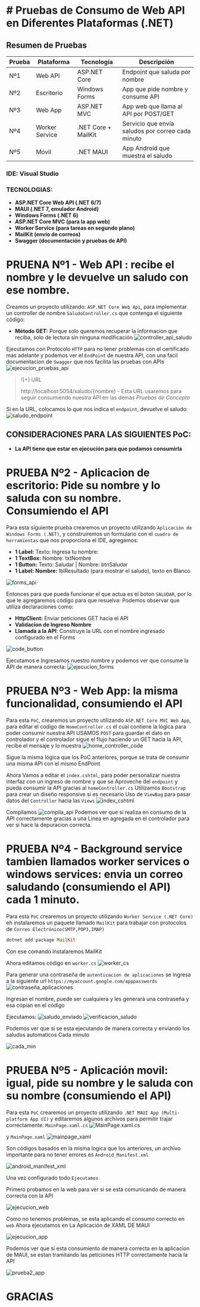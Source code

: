 # # Pruebas de Consumo de Web API en Diferentes Plataformas (.NET)
##  Resumen de Pruebas

| Prueba | Plataforma | Tecnología | Descripción |
|--------|------------|------------|-------------|
| Nº1 | Web API | ASP.NET Core | Endpoint que saluda por nombre |
| Nº2 | Escritorio | Windows Forms | App que pide nombre y consume API |
| Nº3 | Web App | ASP.NET MVC | App web que llama al API por POST/GET |
| Nº4 | Worker Service | .NET Core + MailKit | Servicio que envía saludos por correo cada minuto |
| Nº5 | Móvil | .NET MAUI | App Android que muestra el saludo |

### IDE: Visual Studio 
### TECNOLOGIAS:
- **ASP.NET Core Web API (.NET 6/7)**
- **MAUI (.NET 7, emulador Android)**
- **Windows Forms (.NET 6)**
- **ASP.NET Core MVC (para la app web)**
- **Worker Service (para tareas en segundo plano)**
- **MailKit (envío de correos)**
- **Swagger (documentación y pruebas de API)**


# PRUENA Nº1 - Web API : recibe el nombre y le devuelve un saludo con ese nombre.
Creamos un proyecto utilizando: `ASP.NET Core Web Api`, para implementar un controller de nombre `SaludoController.cs` que contenga el siguiente código:

- **Método GET:** Porque solo queremos recuperar la informacion que reciba, solo de lectura sin ninguna modificación
![controller_api_saludo](https://github.com/Harley25-sys/PoC-APIS/blob/main/images/Controller_ApiSaludo.png)

Ejecutamos con Protocolo `HTTP` para no tener problemas con el certificado mas adelante y podemos ver el `EndPoint` de nuestra API, con una facil documentacion de `Swagger` que nos facilita las pruebas con APIs
![ejecucion_pruebas_api](https://github.com/Harley25-sys/PoC-APIS/blob/main/images/swagger_api.png)

>![+] URL
>
>http://localhost:5054/saludo/{nombre} - Esta URL usaremos para seguir consumiendo nuestra API en las demas *Pruebas de Concepto*

Si en la URL, colocamos lo que nos indica el `endpoint`, devuelve el saludo:
![saludo_endpoint](https://github.com/Harley25-sys/PoC-APIS/blob/main/images/saludo_endpoint.png)

## CONSIDERACIONES PARA LAS SIGUIENTES PoC:
- **La API tiene que estar en ejecución para que podamos consumirla**

# PRUEBA Nº2 - Aplicacion de escritorio: Pide su nombre y lo saluda con su nombre. Consumiendo el API
Para esta siguiente prueba crearemos un proyecto utilizando `Aplicación de Windows Forms (.NET)`, y construiremos un formulario con el `cuadro de herramientas` que nos proporciona el IDE, agregamos:

- **1 Label:** Texto: Ingresa tu nombre:
- **1 TextBox:** Nombre: txtNombre
- **1 Button:** Texto: Saludar | Nombre: btnSaludar
- **1 Label: Nombre:** lblResultado (para mostrar el saludo), texto en Blanco

![forms_api](https://github.com/Harley25-sys/PoC-APIS/blob/main/images/forms_api.png)

Entonces para que pueda funcionar el que actua es el boton `SALUDAR`, por lo que le agregaremos código para que resuelva:
Podemos observar que utiliza declaraciones como:

- **HttpClient:** Enviar peticiones GET hacia el API
- **Validacion de Ingreso Nombre**
- **Llamada a la API**: Construye la URL con el nombre ingresado configurado en el Forms

![code_button](https://github.com/Harley25-sys/PoC-APIS/blob/main/images/Code_button.png)

Ejecutamos e Ingresamos nuestro nombre y podemos ver que consume la API de manera correcta:
![ejecucion_forms](https://github.com/Harley25-sys/PoC-APIS/blob/main/images/ejecucion_forms.png)


# PRUEBA Nº3 - Web App: la misma funcionalidad, consumiendo el API

Para esta `PoC`, crearemos un proyecto utilizando `ASP.NET Core MVC Web App`, para editar el codigo de `HomeController.cs` el cual contiene la lógica para poder consumir nuestra API
USAMOS `POST` para guardar el dato en controlador y el controlador sigue el flujo haciendo un GET hacia la API, recibe el mensaje y lo muestra
![home_controller_code](https://github.com/Harley25-sys/PoC-APIS/blob/main/images/home_controller_cs.png)

Sigue la misma lógica que los PoC anteriores, porque se trata de consumir una misma API con el mismo EndPoint

Ahora Vamos a editar el `index.cshtml`, para poder personalizar nuestra interfaz con un ingreso de nombre y que se Aproveche del `endpoint` y pueda consumir la API gracias al `homeController.cs`
Utilizamos `Bootstrap` para crear un diseño responsive si es necesario
Uso de `ViewBag` para pasar datos del `Controller` hacia las `Views`
![index_cshtml](https://github.com/Harley25-sys/PoC-APIS/blob/main/images/index_cshtml.png)

Compilamos
![compila_api](https://github.com/Harley25-sys/PoC-APIS/blob/main/images/compila_api.png)
Podemos ver que si realiza en consumo de la API correctamente gracias a una Linea en agregada en el controlador para ver si hace la depuracion correcta.


# PRUEBA Nº4 - Background service tambien llamados worker services o windows services: envia un correo saludando (consumiendo el API) cada 1 minuto. 
Para esta `PoC` crearemos un proyecto utilizando `Worker Service (.NET Core)` eh instalaremos un paquete llamado `MailKit` para trabajar con protocolos de `Correo Electrónico(SMTP,POP3,IMAP)`
```ruby
dotnet add package MailKit
```
Con ese comando instalaremos MailKit 

Ahora editamos código en `worker.cs`
![worker_cs](https://github.com/Harley25-sys/PoC-APIS/blob/main/images/worker_cs.png)

Para generar una contraseña de `autenticacion de aplicaciones` se ingresa a la siguiente url `https://myaccount.google.com/apppasswords`
![contraseña_aplicaciones](https://github.com/Harley25-sys/PoC-APIS/blob/main/images/contrase%C3%B1as_aplicaciones.png)

Ingresan el nombre, puede ser cualquiera y les generará una contraseña y esa copian en el código

Ejecutamos:
![saludo_enviado](https://github.com/Harley25-sys/PoC-APIS/blob/main/images/saludo_enviado.png)
![verificacion_saludo](https://github.com/Harley25-sys/PoC-APIS/blob/main/images/verificacion_saludo.png)

Podemos ver que si se esta ejecutando de manera correcta y enviando los saludos automaticos Cada minuto

![cada_min](https://github.com/Harley25-sys/PoC-APIS/blob/main/images/cada_min.png)

# PRUEBA Nº5 - Aplicación movil: igual, pide su nombre y le saluda con su nombre (consumiendo el API)

Para esta `PoC` crearemos un proyecto utilizando `.NET MAUI App (Multi-platform App UI)` y editaremos algunos archivos para permitir trajar correctamente:
`MainPage.xaml.cs`
![MainPage.xaml.cs](https://github.com/Harley25-sys/PoC-APIS/blob/main/images/MainPage_xaml_cs.png)

y `MainPage.xaml`
![mainpage_xaml](https://github.com/Harley25-sys/PoC-APIS/blob/main/images/mainpage_xaml.png)

Son códigos basados en la misma logica que los anteriores, un archivo importante para no tener errores es `Android_Manifest.xml`

![android_manifest_xml](https://github.com/Harley25-sys/PoC-APIS/blob/main/images/Android_Manifest.png)

Una vez configurado todo `Ejecutamos`

Primero probamos en la web para ver si se esta comunicando de manera correcta con la API

![ejecucion_web](https://github.com/Harley25-sys/PoC-APIS/blob/main/images/Ejecucion_Web.png)

Como no tenemos problemas, se esta aplicando el consumo correcto en `web`
Ahora ejecutamos en La Aplicación de XAML DE MAUI

![ejecucion_app](https://github.com/Harley25-sys/PoC-APIS/blob/main/images/ejecucion_android.png)

Podemos ver que si esta consumiento de manera correcta en la aplicacion de MAUI, se estan tramitando las peticiones HTTP correctamente hacia la API

![prueba2_app](https://github.com/Harley25-sys/PoC-APIS/blob/main/images/ejecucion_android2.png)

# GRACIAS




